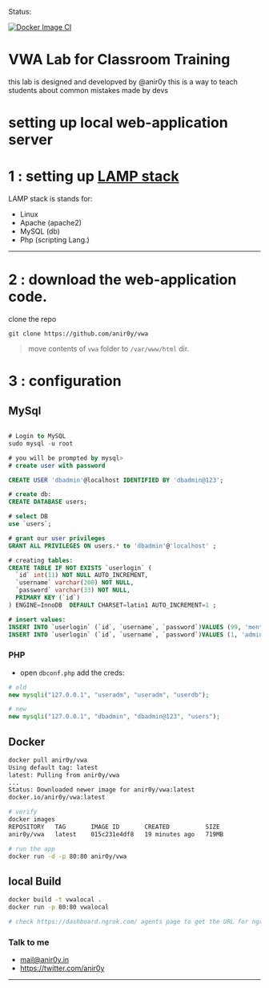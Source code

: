 Status:

[![Docker Image CI](https://github.com/anir0y/vwa_docker/actions/workflows/docker-image.yml/badge.svg?branch=main)](https://github.com/anir0y/vwa_docker/actions/workflows/docker-image.yml)

# VWA Lab for Classroom Training

this lab is designed and developved by @anir0y this is a way to teach students about common mistakes made by devs


# setting up local web-application server

# 1 : setting up [LAMP stack](https://notes.anir0y.in/ubuntu-installing-lamp-stack)

LAMP stack is stands for: 

* Linux
* Apache (apache2)
* MySQL	(db)
* Php 	(scripting Lang.)

---

# 2 : download the web-application code.

clone the repo

`git clone https://github.com/anir0y/vwa`

>  move contents of `vwa` folder to `/var/www/html` dir. 

# 3 : configuration

## MySql

```sql

# Login to MySQL
sudo mysql -u root 

# you will be prompted by mysql>
# create user with password

CREATE USER 'dbadmin'@localhost IDENTIFIED BY 'dbadmin@123';

# create db:
CREATE DATABASE users;

# select DB
use `users`;

# grant our user privileges
GRANT ALL PRIVILEGES ON users.* to 'dbadmin'@'localhost' ;

# creating tables:
CREATE TABLE IF NOT EXISTS `userlogin` (
  `id` int(11) NOT NULL AUTO_INCREMENT,
  `username` varchar(200) NOT NULL,
  `password` varchar(33) NOT NULL,
  PRIMARY KEY (`id`)
) ENGINE=InnoDB  DEFAULT CHARSET=latin1 AUTO_INCREMENT=1 ;

# insert values:
INSERT INTO `userlogin` (`id`, `username`, `password`)VALUES (99, 'mentor', 'a1857b83457cfef98da22fefa2fdd3ba');
INSERT INTO `userlogin` (`id`, `username`, `password`)VALUES (1, 'admin', 'a1857b83457cfef98da22fefa2fdd3ba');
```

### PHP

* open `dbconf.php` add the creds:

```php
# old
new mysqli("127.0.0.1", "useradm", "useradm", "userdb");

# new
new mysqli("127.0.0.1", "dbadmin", "dbadmin@123", "users");
```

## Docker 

```bash
docker pull anir0y/vwa
Using default tag: latest
latest: Pulling from anir0y/vwa
...
Status: Downloaded newer image for anir0y/vwa:latest
docker.io/anir0y/vwa:latest

# verify
docker images                    
REPOSITORY   TAG       IMAGE ID       CREATED          SIZE
anir0y/vwa   latest    015c231e4df8   19 minutes ago   719MB

# run the app
docker run -d -p 80:80 anir0y/vwa
```

## local Build 

```bash
docker build -t vwalocal .
docker run -p 80:80 vwalocal

# check https://dashboard.ngrok.com/ agents page to get the URL for ngrok
```

### Talk to me 

  - mail@anir0y.in
  - https://twitter.com/anir0y
 
  
---
